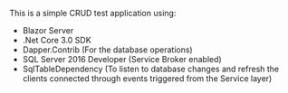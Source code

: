
This is a simple CRUD test application using:

- Blazor Server
- .Net Core 3.0 SDK
- Dapper.Contrib (For the database operations)
- SQL Server 2016 Developer (Service Broker enabled)
- SqlTableDependency (To listen to database changes and refresh the clients connected through events triggered from the Service layer)
